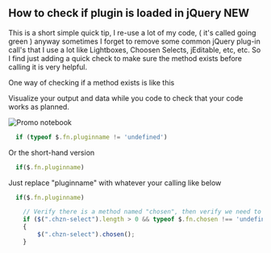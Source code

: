 ## How to check if plugin is loaded in jQuery NEW


This is a short simple quick tip,  I re-use a lot of my code, ( it's called going green ) anyway sometimes I forget to remove some common jQuery plug-in call's that I use a lot like Lightboxes, Choosen Selects, jEditable, etc, etc.  So I find just adding a quick check to make sure the method exists before calling it is very helpful.

One way of checking if a method exists is like this

Visualize your output and data while you code to check that your code works as planned.

![Promo notebook](https://cdn.hashnode.com/res/hashnode/image-dev/upload/v1623830736693/QKrfW5Z7R.png)


    
~~~ javascript
  if (typeof $.fn.pluginname != 'undefined')
~~~
    
Or the short-hand version

~~~ javascript
  if($.fn.pluginname)
~~~

Just replace "pluginname" with whatever your calling like below

~~~ javascript
  if($.fn.pluginname)
~~~

~~~ javascript
    // Verify there is a method named "chosen", then verify we need to use it.
    if ($(".chzn-select").length > 0 && typeof $.fn.chosen !== 'undefined')
    {
    	$(".chzn-select").chosen();
    }    
~~~
    
